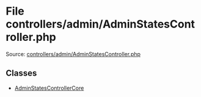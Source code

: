 File controllers/admin/AdminStatesController.php
=========

Source: [controllers/admin/AdminStatesController.php](https://github.com/PrestaShop/PrestaShop/blob/1.6.0.13/controllers/admin/AdminStatesController.php)


Classes
-------

* [AdminStatesControllerCore](class.AdminStatesControllerCore.md)

